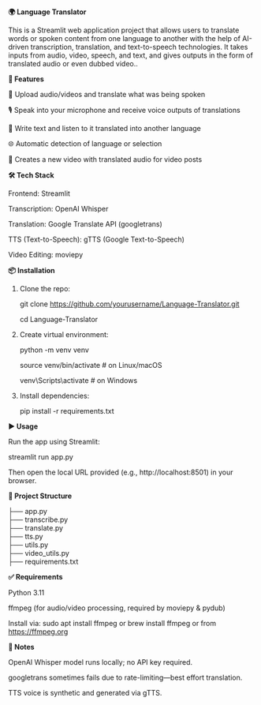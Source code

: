 **🌍 Language Translator**

This is a Streamlit web application project that allows users to translate words or spoken content from one language to another with the help of AI-driven transcription, translation, and text-to-speech technologies. It takes inputs from audio, video, speech, and text, and gives outputs in the form of translated audio or even dubbed video..

**🚀 Features**

   🎥 Upload audio/videos and translate what was being spoken

   🎙️ Speak into your microphone and receive voice outputs of translations

   📝 Write text and listen to it translated into another language

   🌐 Automatic detection of language or selection

   📼 Creates a new video with translated audio for video posts

**🛠️ Tech Stack**

   Frontend: Streamlit

   Transcription: OpenAI Whisper

   Translation: Google Translate API (googletrans)

   TTS (Text-to-Speech): gTTS (Google Text-to-Speech)

   Video Editing: moviepy

**📦 Installation**

1. Clone the repo:

   git clone https://github.com/yourusername/Language-Translator.git

   cd Language-Translator

2. Create virtual environment:

   python -m venv venv

   source venv/bin/activate    # on Linux/macOS

   venv\Scripts\activate       # on Windows

3. Install dependencies:
   
   pip install -r requirements.txt

**▶️ Usage**

   Run the app using Streamlit:

   streamlit run app.py

   Then open the local URL provided (e.g., http://localhost:8501) in your browser.

**📁 Project Structure**

├── app.py              
├── transcribe.py         
├── translate.py         
├── tts.py                
├── utils.py             
├── video_utils.py        
├── requirements.txt 

**✅ Requirements**

   Python 3.11

   ffmpeg (for audio/video processing, required by moviepy & pydub)

   Install via: sudo apt install ffmpeg or brew install ffmpeg or from https://ffmpeg.org

**📌 Notes**

   OpenAI Whisper model runs locally; no API key required.

   googletrans sometimes fails due to rate-limiting—best effort translation.

   TTS voice is synthetic and generated via gTTS.

